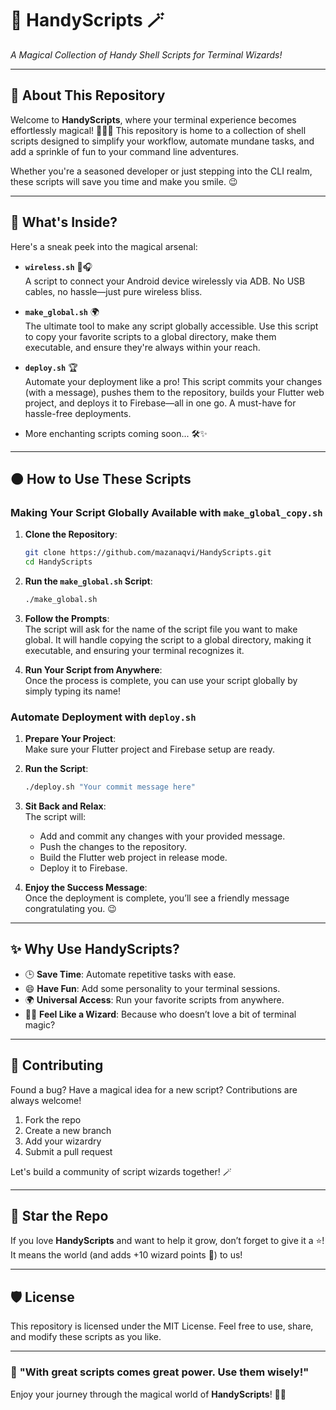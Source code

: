 # 🎩 **HandyScripts** 🪄  
_A Magical Collection of Handy Shell Scripts for Terminal Wizards!_

---

## 🚀 **About This Repository**

Welcome to **HandyScripts**, where your terminal experience becomes effortlessly magical! 🧙‍♂️✨ This repository is home to a collection of shell scripts designed to simplify your workflow, automate mundane tasks, and add a sprinkle of fun to your command line adventures.  

Whether you're a seasoned developer or just stepping into the CLI realm, these scripts will save you time and make you smile. 😉  

---

## 🿢 **What's Inside?**

Here's a sneak peek into the magical arsenal:  

- **`wireless.sh`** 📨🎧  
  A script to connect your Android device wirelessly via ADB. No USB cables, no hassle—just pure wireless bliss.  

- **`make_global.sh`** 🌍  
  The ultimate tool to make any script globally accessible. Use this script to copy your favorite scripts to a global directory, make them executable, and ensure they're always within your reach.  

- **`deploy.sh`** 🏆  
  Automate your deployment like a pro! This script commits your changes (with a message), pushes them to the repository, builds your Flutter web project, and deploys it to Firebase—all in one go. A must-have for hassle-free deployments.  

- More enchanting scripts coming soon... 🛠️✨  

---

## 🟠 **How to Use These Scripts**

### Making Your Script Globally Available with `make_global_copy.sh`

1. **Clone the Repository**:  
   ```bash
   git clone https://github.com/mazanaqvi/HandyScripts.git
   cd HandyScripts
   ```

2. **Run the `make_global.sh` Script**:  
   ```bash
   ./make_global.sh
   ```

3. **Follow the Prompts**:  
   The script will ask for the name of the script file you want to make global. It will handle copying the script to a global directory, making it executable, and ensuring your terminal recognizes it.  

4. **Run Your Script from Anywhere**:  
   Once the process is complete, you can use your script globally by simply typing its name!  

### Automate Deployment with `deploy.sh`

1. **Prepare Your Project**:  
   Make sure your Flutter project and Firebase setup are ready.  

2. **Run the Script**:  
   ```bash
   ./deploy.sh "Your commit message here"
   ```

3. **Sit Back and Relax**:  
   The script will:
   - Add and commit any changes with your provided message.
   - Push the changes to the repository.
   - Build the Flutter web project in release mode.
   - Deploy it to Firebase.  

4. **Enjoy the Success Message**:  
   Once the deployment is complete, you’ll see a friendly message congratulating you. 😉  

---

## ✨ **Why Use HandyScripts?**

- 🕒 **Save Time**: Automate repetitive tasks with ease.
- 😄 **Have Fun**: Add some personality to your terminal sessions.
- 🌍 **Universal Access**: Run your favorite scripts from anywhere.
- 🧙‍♂️ **Feel Like a Wizard**: Because who doesn’t love a bit of terminal magic?  

---

## 📜 **Contributing**

Found a bug? Have a magical idea for a new script? Contributions are always welcome!  

1. Fork the repo  
2. Create a new branch  
3. Add your wizardry  
4. Submit a pull request  

Let's build a community of script wizards together! 🪄  

---

## 🌟 **Star the Repo**

If you love **HandyScripts** and want to help it grow, don’t forget to give it a ⭐! It means the world (and adds +10 wizard points 🧙) to us!  

---

## 🛡️ **License**

This repository is licensed under the MIT License. Feel free to use, share, and modify these scripts as you like.  

---

### 🧙 **"With great scripts comes great power. Use them wisely!"**  

Enjoy your journey through the magical world of **HandyScripts**! 🎩✨

